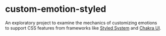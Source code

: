 # custom-emotion-styled

An exploratory project to examine the mechanics of customizing emotions to support CSS features from frameworks like [Styled System](https://github.com/styled-system/styled-system) and [Chakra UI](https://github.com/chakra-ui/chakra-ui/).
